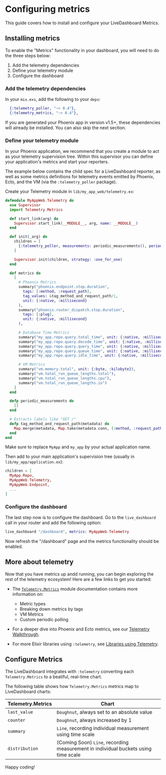 # Configuring metrics

This guide covers how to install and configure your LiveDashboard Metrics.

## Installing metrics

To enable the "Metrics" functionality in your dashboard, you will need
to do the three steps below:

  1. Add the telemetry dependencies
  2. Define your telemetry module
  3. Configure the dashboard

### Add the telemetry dependencies

In your `mix.exs`, add the following to your `deps`:

```elixir
  {:telemetry_poller, "~> 0.4"},
  {:telemetry_metrics, "~> 0.4"},
```

If you are generated your Phoenix app in version v1.5+,
these dependencies will already be installed. You can also
skip the next section.

### Define your telemetry module

In your Phoenix application, we recommend that you create a
module to act as your telemetry supervision tree. Within
this supervisor you can define your application's metrics
and start your reporters.

The example below contains the child spec for a LiveDashboard
reporter, as well as some metrics definitions for telemetry
events emitted by Phoenix, Ecto, and the VM (via the
`:telemetry_poller` package).

Create your Telemetry module in `lib/my_app_web/telemetry.ex`:

```elixir
defmodule MyAppWeb.Telemetry do
  use Supervisor
  import Telemetry.Metrics

  def start_link(arg) do
    Supervisor.start_link(__MODULE__, arg, name: __MODULE__)
  end

  def init(_arg) do
    children = [
      {:telemetry_poller, measurements: periodic_measurements(), period: 10_000}
    ]

    Supervisor.init(children, strategy: :one_for_one)
  end

  def metrics do
    [
      # Phoenix Metrics
      summary("phoenix.endpoint.stop.duration",
        tags: [:method, :request_path],
        tag_values: &tag_method_and_request_path/1,
        unit: {:native, :millisecond}
      ),
      summary("phoenix.router_dispatch.stop.duration",
        tags: [:plug],
        unit: {:native, :millisecond}
      ),

      # Database Time Metrics
      summary("my_app.repo.query.total_time", unit: {:native, :millisecond}),
      summary("my_app.repo.query.decode_time", unit: {:native, :millisecond}),
      summary("my_app.repo.query.query_time", unit: {:native, :millisecond}),
      summary("my_app.repo.query.queue_time", unit: {:native, :millisecond}),
      summary("my_app.repo.query.idle_time", unit: {:native, :millisecond}),

      # VM Metrics
      summary("vm.memory.total", unit: {:byte, :kilobyte}),
      summary("vm.total_run_queue_lengths.total"),
      summary("vm.total_run_queue_lengths.cpu"),
      summary("vm.total_run_queue_lengths.io")
    ]
  end

  defp periodic_measurements do
    []
  end

  # Extracts labels like "GET /"
  defp tag_method_and_request_path(metadata) do
    Map.merge(metadata, Map.take(metadata.conn, [:method, :request_path]))
  end
end
```

Make sure to replace `MyApp` and `my_app` by your actual application name.

Then add to your main application's supervision tree (usually
in `lib/my_app/application.ex`):

```elixir
children = [
  MyApp.Repo,
  MyAppWeb.Telemetry,
  MyAppWeb.Endpoint,
  ...
]
```

### Configure the dashboard

The last step now is to configure the dashboard. Go to the `live_dashboard` call in your router and add the following option:

```elixir
live_dashboard "/dashboard", metrics: MyAppWeb.Telemetry
```

Now refresh the "/dashboard" page and the metrics functionality should be enabled.

## More about telemetry

Now that you have metrics up andd running, you can begin exploring the rest of the telemetry ecosystem! Here are a few links to get you started:

* The [`Telemetry.Metrics`](https://hexdocs.pm/telemetry_metrics)
  module documentation contains more information on:
  * Metric types
  * Breaking down metrics by tags
  * VM Metrics
  * Custom periodic polling

* For a deeper dive into Phoenix and Ecto metrics, see our
  [Telemetry Walkthrough](https://hexdocs.pm/phoenix/telemetry.html).

* For more Elixir libraries using `:telemetry`, see
  [Libraries using Telemetry](https://hexdocs.pm/phoenix/telemetry.html#libraries-using-telemetry).

## Configure Metrics

The LiveDashboard integrates with `:telemetry` converting
each  `Telemetry.Metrics` to a beatiful, real-time chart.

The following table shows how `Telemetry.Metrics` metrics
map to LiveDashboard charts:

| Telemetry.Metrics | Chart |
|-------------------|-------|
| `last_value`      | `Doughnut`, always set to an absolute value |
| `counter`         | `Doughnut`, always increased by 1 |
| `summary`         | `Line`, recording individual measurement using time scale |
| `distribution`    | (Coming Soon) `Line`, recording measurement in individual buckets using time scale |

Happy coding!

